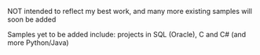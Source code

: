 NOT intended to reflect my best work, and many more existing samples will soon be added

Samples yet to be added include: projects in SQL (Oracle), C and C# (and more Python/Java)

